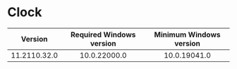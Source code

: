 # Clock

| Version      | Required Windows version | Minimum Windows version |
| ------------ | :----------------------: | :---------------------: |
| 11.2110.32.0 | 10.0.22000.0             | 10.0.19041.0            |
